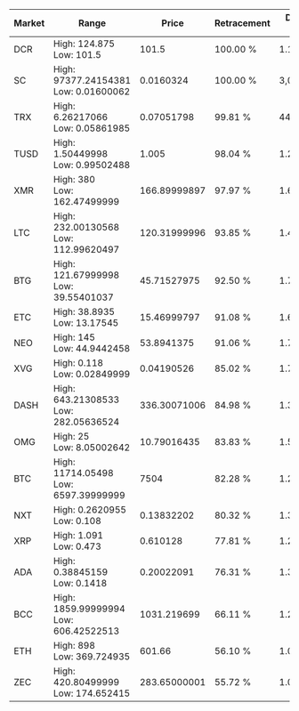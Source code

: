 | Market | Range | Price| Retracement | Doubles to 50% |
| --- | --- | --- | --- | --- |
| DCR | High: 124.875<br />Low: 101.5 | 101.5 | 100.00 % | 1.12 |
| SC | High: 97377.24154381<br />Low: 0.01600062 | 0.0160324 | 100.00 % | 3,036,889.60 |
| TRX | High: 6.26217066<br />Low: 0.05861985 | 0.07051798 | 99.81 % | 44.82 |
| TUSD | High: 1.50449998<br />Low: 0.99502488 | 1.005 | 98.04 % | 1.24 |
| XMR | High: 380<br />Low: 162.47499999 | 166.89999897 | 97.97 % | 1.63 |
| LTC | High: 232.00130568<br />Low: 112.99620497 | 120.31999996 | 93.85 % | 1.43 |
| BTG | High: 121.67999998<br />Low: 39.55401037 | 45.71527975 | 92.50 % | 1.76 |
| ETC | High: 38.8935<br />Low: 13.17545 | 15.46999797 | 91.08 % | 1.68 |
| NEO | High: 145<br />Low: 44.9442458 | 53.8941375 | 91.06 % | 1.76 |
| XVG | High: 0.118<br />Low: 0.02849999 | 0.04190526 | 85.02 % | 1.75 |
| DASH | High: 643.21308533<br />Low: 282.05636524 | 336.30071006 | 84.98 % | 1.38 |
| OMG | High: 25<br />Low: 8.05002642 | 10.79016435 | 83.83 % | 1.53 |
| BTC | High: 11714.05498<br />Low: 6597.39999999 | 7504 | 82.28 % | 1.22 |
| NXT | High: 0.2620955<br />Low: 0.108 | 0.13832202 | 80.32 % | 1.34 |
| XRP | High: 1.091<br />Low: 0.473 | 0.610128 | 77.81 % | 1.28 |
| ADA | High: 0.38845159<br />Low: 0.1418 | 0.20022091 | 76.31 % | 1.32 |
| BCC | High: 1859.99999994<br />Low: 606.42522513 | 1031.219699 | 66.11 % | 1.20 |
| ETH | High: 898<br />Low: 369.724935 | 601.66 | 56.10 % | 1.05 |
| ZEC | High: 420.80499999<br />Low: 174.652415 | 283.65000001 | 55.72 % | 1.05 |
